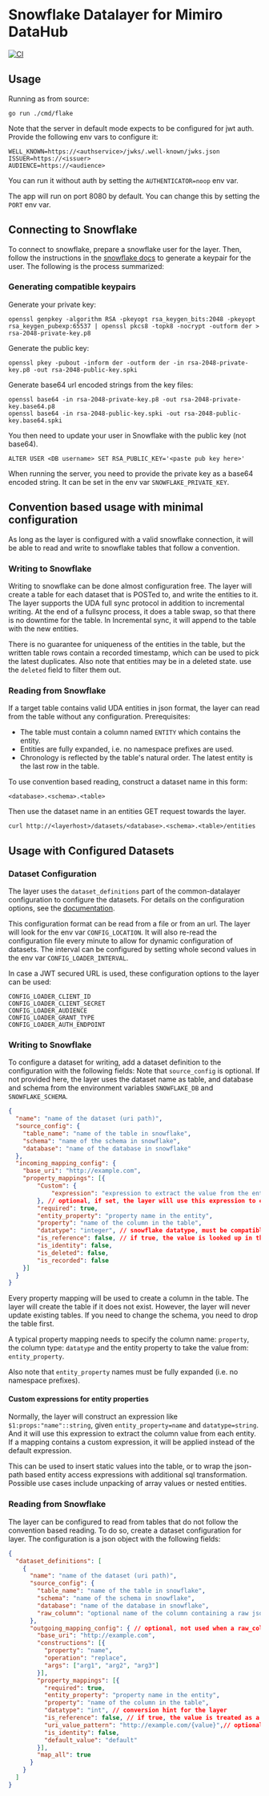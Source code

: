 # Snowflake Datalayer for Mimiro DataHub

[![CI](https://github.com/mimiro-io/datahub-snowflake-layer/actions/workflows/ci.yaml/badge.svg)](https://github.com/mimiro-io/datahub-snowflake-layer/actions/workflows/ci.yaml)

## Usage

Running as from source:
```shell
go run ./cmd/flake
```

Note that the server in default mode expects to be configured for jwt auth.
Provide the following env vars to configure it:
```shell
WELL_KNOWN=https://<authservice>/jwks/.well-known/jwks.json
ISSUER=https://<issuer>
AUDIENCE=https://<audience>
```

You can run it without auth by setting the `AUTHENTICATOR=noop` env var.

The app will run on port 8080 by default. You can change this by setting the `PORT` env var.

## Connecting to Snowflake

To connect to snowflake, prepare a snowflake user for the layer. Then, follow the instructions in the [snowflake docs](https://docs.snowflake.com/en/user-guide/key-pair-auth.html) to generate a keypair for the user.
The following is the process summarized:

### Generating compatible keypairs

Generate your private key:

```shell
openssl genpkey -algorithm RSA -pkeyopt rsa_keygen_bits:2048 -pkeyopt rsa_keygen_pubexp:65537 | openssl pkcs8 -topk8 -nocrypt -outform der > rsa-2048-private-key.p8
```

Generate the public key:
```shell
openssl pkey -pubout -inform der -outform der -in rsa-2048-private-key.p8 -out rsa-2048-public-key.spki
```

Generate base64 url encoded strings from the key files:

```shell
openssl base64 -in rsa-2048-private-key.p8 -out rsa-2048-private-key.base64.p8
openssl base64 -in rsa-2048-public-key.spki -out rsa-2048-public-key.base64.spki
```

You then need to update your user in Snowflake with the public key (not base64).
```
ALTER USER <DB username> SET RSA_PUBLIC_KEY='<paste pub key here>'
```

When running the server, you need to provide the private key as a base64 encoded string.
It can be set in the env var `SNOWFLAKE_PRIVATE_KEY`.

## Convention based usage with minimal configuration

As long as the layer is configured with a valid snowflake connection,
it will be able to read and write to snowflake tables that follow a convention.

### Writing to Snowflake

Writing to snowflake can be done almost configuration free. The layer will create a table for each
dataset that is POSTed to, and write the entities to it.
The layer supports the UDA full sync protocol in addition to incremental writing.
At the end of a fullsync process, it does a table swap, so that there is no downtime for the table.
In Incremental sync, it will append to the table with the new entities.

There is no guarantee for uniqueness of the entities in the table, but the written table rows contain a
recorded timestamp, which can be used to pick the latest duplicates. Also note that entities may be in
a deleted state. use the `deleted` field to filter them out.

### Reading from Snowflake

If a target table contains valid UDA entities in json format, the layer can read from the table without any configuration.
Prerequisites:
- The table must contain a column named `ENTITY` which contains the entity.
- Entities are fully expanded, i.e. no namespace prefixes are used.
- Chronology is reflected by the table's natural order. The latest entity is the last row in the table.

To use convention based reading, construct a dataset name in this form:
```
<database>.<schema>.<table>
```

Then use the dataset name in an entities GET request towards the layer.

```shell
curl http://<layerhost>/datasets/<database>.<schema>.<table>/entities
```

## Usage with Configured Datasets

### Dataset Configuration

The layer uses the `dataset_definitions` part of the common-datalayer configuration to configure the datasets.
For details on the configuration options, see the [documentation](https://github.com/mimiro-io/common-datalayer#data-layer-configuration).

This configuration format can be read from a file or from an url. The layer will look
for the env var `CONFIG_LOCATION`. It will also re-read the configuration file every minute
to allow for dynamic configuration of datasets. The interval can be configured by setting whole
second values in the env var `CONFIG_LOADER_INTERVAL`.

In case a JWT secured URL is used, these configuration options to the layer can be used:
```shell
CONFIG_LOADER_CLIENT_ID
CONFIG_LOADER_CLIENT_SECRET
CONFIG_LOADER_AUDIENCE
CONFIG_LOADER_GRANT_TYPE
CONFIG_LOADER_AUTH_ENDPOINT
```

### Writing to Snowflake

To configure a dataset for writing, add a dataset definition to the configuration with the following fields:
Note that `source_config` is optional. If not provided here, the layer uses the dataset name as table,
and database and schema from the environment variables `SNOWFLAKE_DB` and `SNOWFLAKE_SCHEMA`.

```json
{
  "name": "name of the dataset (uri path)",
  "source_config": {
    "table_name": "name of the table in snowflake",
    "schema": "name of the schema in snowflake",
    "database": "name of the database in snowflake"
  },
  "incoming_mapping_config": {
    "base_uri": "http://example.com",
    "property_mappings": [{
        "Custom": {
            "expression": "expression to extract the value from the entity"
        }, // optional, if set, the layer will use this expression to extract the value from the entity
        "required": true,
        "entity_property": "property name in the entity",
        "property": "name of the column in the table",
        "datatype": "integer", // snowflake datatype, must be compatible with the value
        "is_reference": false, // if true, the value is looked up in the references part of the entity
        "is_identity": false,
        "is_deleted": false,
        "is_recorded": false
    }]
  }
}
```

Every property mapping will be used to create a column in the table. The layer will create the table if it does not exist.
However, the layer will never update existing tables. If you need to change the schema, you need to drop the table first.

A typical property mapping needs to specify the column name: `property`, the column type: `datatype` and the
entity property to take the value from: `entity_property`.

Also note that `entity_property` names must be fully expanded (i.e. no namespace prefixes).

#### Custom expressions for entity properties

Normally, the layer will construct an expression like `$1:props:"name"::string`, given `entity_property=name` and `datatype=string`.
And it will use this expression to extract the column value from each entity.
If a mapping contains a custom expression, it will be applied instead of the default expression.

This can be used to insert static values into the table, or to wrap the json-path based entity access expressions with
additional sql transformation. Possible use cases include unpacking of array values or nested entities.


### Reading from Snowflake

The layer can be configured to read from tables that do not follow the convention based reading.
To do so, create a dataset configuration for layer. The configuration is a json object with the following fields:

```json
{
  "dataset_definitions": [
    {
      "name": "name of the dataset (uri path)",
      "source_config": {
        "table_name": "name of the table in snowflake",
        "schema": "name of the schema in snowflake",
        "database": "name of the database in snowflake",
        "raw_column": "optional name of the column containing a raw json entity"
      },
      "outgoing_mapping_config": { // optional, not used when a raw_column is configured
        "base_uri": "http://example.com",
        "constructions": [{
          "property": "name",
          "operation": "replace",
          "args": ["arg1", "arg2", "arg3"]
        }],
        "property_mappings": [{
          "required": true,
          "entity_property": "property name in the entity",
          "property": "name of the column in the table",
          "datatype": "int", // conversion hint for the layer
          "is_reference": false, // if true, the value is treated as a reference to another entity
          "uri_value_pattern": "http://example.com/{value}",// optional, if set, the value used as string template to construct a property value
          "is_identity": false,
          "default_value": "default"
        }],
        "map_all": true
      }
    }
  ]
}
```

